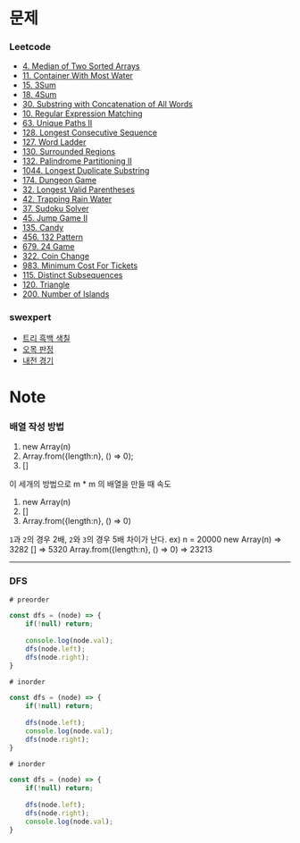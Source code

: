 # 문제

### Leetcode
- [4. Median of Two Sorted Arrays](https://leetcode.com/problems/median-of-two-sorted-arrays/)
- [11. Container With Most Water](https://leetcode.com/problems/container-with-most-water/)
- [15. 3Sum](https://leetcode.com/problems/3sum/)
- [18. 4Sum](https://leetcode.com/problems/4sum/)
- [30. Substring with Concatenation of All Words](https://leetcode.com/problems/substring-with-concatenation-of-all-words/)
- [10. Regular Expression Matching](https://leetcode.com/problems/regular-expression-matching/)
- [63. Unique Paths II](https://leetcode.com/problems/unique-paths-ii/)
- [128. Longest Consecutive Sequence](https://leetcode.com/problems/longest-consecutive-sequence/)
- [127. Word Ladder](https://leetcode.com/problems/word-ladder/)
- [130. Surrounded Regions](https://leetcode.com/problems/surrounded-regions/)
- [132. Palindrome Partitioning II](https://leetcode.com/problems/palindrome-partitioning-ii/)
- [1044. Longest Duplicate Substring](https://leetcode.com/problems/longest-duplicate-substring/)
- [174. Dungeon Game](https://leetcode.com/problems/dungeon-game/)
- [32. Longest Valid Parentheses](https://leetcode.com/problems/longest-valid-parentheses/)
- [42. Trapping Rain Water](https://leetcode.com/problems/trapping-rain-water/)
- [37. Sudoku Solver](https://leetcode.com/problems/sudoku-solver/)
- [45. Jump Game II](https://leetcode.com/problems/jump-game-ii/)
- [135. Candy](https://leetcode.com/problems/candy/)
- [456. 132 Pattern](https://leetcode.com/problems/132-pattern/)
- [679. 24 Game](https://leetcode.com/problems/24-game/)
- [322. Coin Change](https://leetcode.com/problems/coin-change/)
- [983. Minimum Cost For Tickets](https://leetcode.com/problems/minimum-cost-for-tickets/)
- [115. Distinct Subsequences](https://leetcode.com/problems/distinct-subsequences/)
- [120. Triangle](https://leetcode.com/problems/triangle/)
- [200. Number of Islands](https://leetcode.com/problems/number-of-islands/)


### swexpert
- [트리 흑백 색칠](https://swexpertacademy.com/main/code/problem/problemDetail.do?contestProbId=AWO6esOKOKQDFAWw)
- [오목 판정](https://swexpertacademy.com/main/code/problem/problemDetail.do?contestProbId=AXaSUPYqPYMDFASQ)
- [내전 경기](https://swexpertacademy.com/main/code/problem/problemDetail.do?contestProbId=AWO6esOKOKQDFAWw)


# Note
### 배열 작성 방법
1. new Array(n)
2. Array.from({length:n}, () => 0);
3. []

이 세개의 방법으로 m * m 의 배열을 만들 때 속도
1. new Array(n)
2. []
3. Array.from({length:n}, () => 0)

`1`과 `2`의 경우 2배, `2`와 `3`의 경우 5배 차이가 난다.
ex) n = 20000
new Array(n) => 3282
[] => 5320
Array.from({length:n}, () => 0) => 23213



---

### DFS

```js
# preorder

const dfs = (node) => {
	if(!null) return;
	
	console.log(node.val);
	dfs(node.left);
	dfs(node.right);
}
```

```js
# inorder

const dfs = (node) => {
	if(!null) return;
	
	dfs(node.left);
    console.log(node.val);
	dfs(node.right);
}
```

```js
# inorder

const dfs = (node) => {
	if(!null) return;
	
	dfs(node.left);
	dfs(node.right);
    console.log(node.val);
}
```

